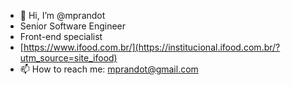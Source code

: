 - 👋 Hi, I’m @mprandot
- Senior Software Engineer
- Front-end specialist
- [https://www.ifood.com.br/](https://institucional.ifood.com.br/?utm_source=site_ifood)
- 📫 How to reach me: mprandot@gmail.com
